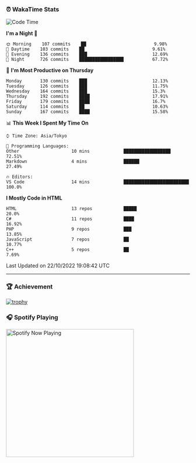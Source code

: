 ### ⏰ WakaTime Stats


<!--START_SECTION:waka-->
![Code Time](http://img.shields.io/badge/Code%20Time-497%20hrs%2028%20mins-blue)

**I'm a Night 🦉** 

```text
🌞 Morning    107 commits    ██                          9.98% 
🌆 Daytime    103 commits    ██                          9.61% 
🌃 Evening    136 commits    ███                         12.69% 
🌙 Night      726 commits    █████████████████           67.72%

```
📅 **I'm Most Productive on Thursday** 

```text
Monday       130 commits    ███                         12.13% 
Tuesday      126 commits    ███                         11.75% 
Wednesday    164 commits    ███                         15.3% 
Thursday     192 commits    ████                        17.91% 
Friday       179 commits    ████                        16.7% 
Saturday     114 commits    ██                          10.63% 
Sunday       167 commits    ████                        15.58%

```


📊 **This Week I Spent My Time On** 

```text
⌚︎ Time Zone: Asia/Tokyo

💬 Programming Languages: 
Other                    10 mins             ██████████████████          72.51% 
Markdown                 4 mins              ██████                      27.49%

🔥 Editors: 
VS Code                  14 mins             █████████████████████████   100.0%

```

**I Mostly Code in HTML** 

```text
HTML                     13 repos            █████                       20.0% 
C#                       11 repos            ████                        16.92% 
PHP                      9 repos             ███                         13.85% 
JavaScript               7 repos             ██                          10.77% 
C++                      5 repos             ██                          7.69%

```



 Last Updated on 22/10/2022 19:08:42 UTC
<!--END_SECTION:waka-->

---

### 🏆 Achievement

[![trophy](https://github-profile-trophy.vercel.app/?username=Slime-hatena&theme=flat&no-bg=true&no-frame=true&column=8)](https://github.com/ryo-ma/github-profile-trophy)

### 🎧 Spotify Playing

[<img src="https://spotify-now-playing-slime-hatena.vercel.app/api/spotify-playing" alt="Spotify Now Playing" width="350" />](https://open.spotify.com/user/slime_hatena)

<!--
**Slime-hatena/Slime-hatena** is a ✨ _special_ ✨ repository because its `README.md` (this file) appears on your GitHub profile.

Here are some ideas to get you started:

- 🔭 I’m currently working on ...
- 🌱 I’m currently learning ...
- 👯 I’m looking to collaborate on ...
- 🤔 I’m looking for help with ...
- 💬 Ask me about ...
- 📫 How to reach me: ...
- 😄 Pronouns: ...
- ⚡ Fun fact: ...
-->
